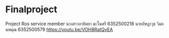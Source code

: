 # Finalproject
Project Ros service
member
นางสาวอาทิตยา มะโนศรี 6352500218
นายอัษฎาวุธ วิมลนพคุณ 6352500579
https://youtu.be/VOH8RatQvEA
